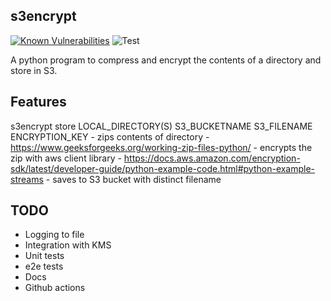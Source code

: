 s3encrypt
-----------

[![Known Vulnerabilities](https://snyk.io/test/github/tkeech1/s3encrypt/badge.svg?targetFile=requirements.txt)](https://snyk.io/test/github/tkeech1/s3encrypt?targetFile=requirements.txt)
![Test](https://github.com/tkeech1/s3encrypt/workflows/Test/badge.svg)

A python program to compress and encrypt the contents of a directory and store in S3.

Features
--------

s3encrypt store LOCAL_DIRECTORY(S) S3_BUCKETNAME S3_FILENAME ENCRYPTION_KEY
	- zips contents of directory
		- https://www.geeksforgeeks.org/working-zip-files-python/
	- encrypts the zip with aws client library
		- https://docs.aws.amazon.com/encryption-sdk/latest/developer-guide/python-example-code.html#python-example-streams
	- saves to S3 bucket with distinct filename

TODO
----

* Logging to file
* Integration with KMS
* Unit tests
* e2e tests
* Docs 
* Github actions